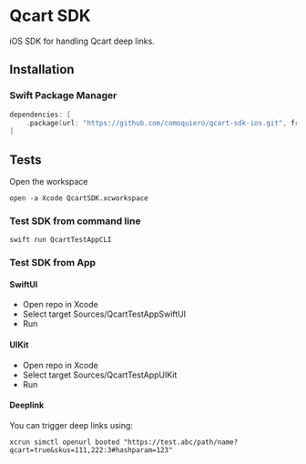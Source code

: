 # Qcart SDK

iOS SDK for handling Qcart deep links.

## Installation

### Swift Package Manager
```swift
dependencies: [
    .package(url: "https://github.com/comoquiero/qcart-sdk-ios.git", from: "1.0.0")
]
```

## Tests

Open the workspace
```
open -a Xcode QcartSDK.xcworkspace
```

### Test SDK from command line
```
swift run QcartTestAppCLI
```

### Test SDK from App

#### SwiftUI
- Open repo in Xcode
- Select target Sources/QcartTestAppSwiftUI
- Run

#### UIKit
- Open repo in Xcode
- Select target Sources/QcartTestAppUIKit
- Run

#### Deeplink
You can trigger deep links using:
```
xcrun simctl openurl booted "https://test.abc/path/name?qcart=true&skus=111,222:3#hashparam=123"
```